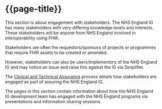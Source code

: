 # {{page-title}}

This section is about engagement with stakeholders. The NHS England IG has many stakeholders with very differing knowledge levels and interests. These stakeholders will be anyone from NHS England involved in interoperability using FHIR. 

Stakeholders are often the requestors/sponsors of projects or programmes that require FHIR assets to be created or amended.

However, stakeholders can also be users/implementors of the NHS England IG and may notice an issue and raise this against the IG via Simplifier.

The [Clinical and Technical Assurance](https://simplifier.net/guide/nhs-england-design-and-development-approach/home/assurance---endorsement/clinical-and-technical-assurance.page.md?version=current) process details how stakeholders are engaged as part of assuring the NHS England IG.

The pages in this section contain information about how the NHS England IG development team has engaged with the NHS England programs via presentations and information sharing sessions.


